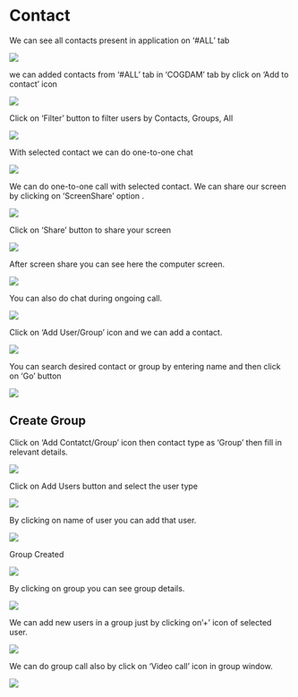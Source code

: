 # Contact

We can see all contacts present in application on ‘\#ALL’ tab

![](../.gitbook/assets/contacts.png)

we can added contacts from ‘\#ALL’ tab in ‘COGDAM’ tab by click on ‘Add to contact’ icon

![](../.gitbook/assets/image%20%28127%29.png)

Click on ‘Filter’ button to filter users by Contacts, Groups, All

![](../.gitbook/assets/image%20%28149%29.png)

With selected contact we can do one-to-one chat

![](../.gitbook/assets/image%20%2824%29.png)

We can do one-to-one call with selected contact. We can share our screen by clicking on ‘ScreenShare’ option .

![](../.gitbook/assets/image%20%2810%29.png)

Click on ‘Share’ button to share your screen

![](../.gitbook/assets/image%20%2887%29.png)

After screen share you can see here the computer screen.

![](../.gitbook/assets/image%20%2888%29.png)

You can also do chat during ongoing call.

![](../.gitbook/assets/image%20%28168%29.png)

Click on ‘Add User/Group’ icon and we can add a contact.

![](../.gitbook/assets/image%20%287%29.png)

You can search desired contact or group by entering name and then click on ‘Go’ button

![](../.gitbook/assets/image%20%28146%29.png)

##  **Create Group**

Click on ‘Add Contatct/Group’ icon then contact type as ‘Group’ then fill in relevant details.

![](../.gitbook/assets/image%20%28167%29.png)

Click on Add Users button and select the user type

![](../.gitbook/assets/image%20%2841%29.png)

By clicking on name of user you can add that user.

![](../.gitbook/assets/image%20%28131%29.png)

Group Created

![](../.gitbook/assets/image.png)

By clicking on group you can see group details.

![](../.gitbook/assets/image%20%28183%29.png)

We can add new users in a group just by clicking on’+’ icon of selected user.

![](../.gitbook/assets/image%20%28110%29.png)

We can do group call also by click on ‘Video call’ icon in group window.

![](../.gitbook/assets/image%20%289%29.png)





